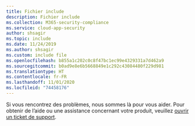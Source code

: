 ```yaml
---
title: Fichier include
description: Fichier include
ms.collection: M365-security-compliance
ms.service: cloud-app-security
author: shsagir
ms.topic: include
ms.date: 11/24/2019
ms.author: shsagir
ms.custom: include file
ms.openlocfilehash: b855a1c202c0c8f47bc1ec99e4329331a7d462a9
ms.sourcegitcommit: b0ad9e8e6b5668849e1c292c43084480f229d981
ms.translationtype: HT
ms.contentlocale: fr-FR
ms.lasthandoff: 11/01/2020
ms.locfileid: "74458176"
---
```

Si vous rencontrez des problèmes, nous sommes là pour vous aider. Pour obtenir de l’aide ou une assistance concernant votre produit, veuillez [ouvrir un ticket de support](../support-and-ts.md).